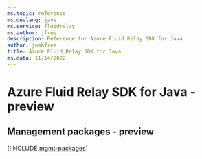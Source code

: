 ```yaml
---
ms.topic: reference
ms.devlang: java
ms.service: fluidrelay
ms.author: jfree
description: Reference for Azure Fluid Relay SDK for Java
author: joshfree
title: Azure Fluid Relay SDK for Java
ms.data: 11/14/2022
---
```

# Azure Fluid Relay SDK for Java - preview

## Management packages - preview
[!INCLUDE [mgmt-packages](fluid-relay-mgmt-index.md)]